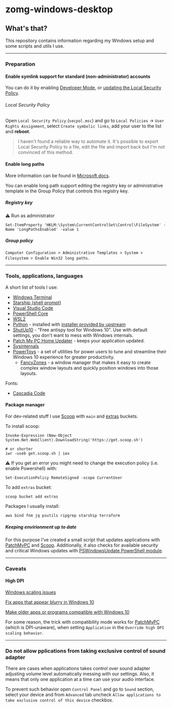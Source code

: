 # zomg-windows-desktop

## What's that?

This repository contains information regarding my Windows setup and some scripts and utils I use.

---

### Preparation

#### Enable symlink support for standard (non-administrator) accounts

You can do it by enabling [Developer Mode](https://docs.microsoft.com/en-us/windows/apps/get-started/enable-your-device-for-development), or [updating the Local Security Policy](#local-security-policy).

###### Local Security Policy

Open `Local Security Policy` (`secpol.msc`) and go to `Local Policies` -> `User Rights Assignment`, select `Create symbolic links`, add your user to the list and **reboot**.

> I haven't found a reliable way to automate it.
> It's possible to export Local Security Policy to a file, edit the file and import back but I'm not convinced of this method.

#### Enable long paths

More information can be found in [Microsoft docs](https://docs.microsoft.com/en-us/windows/win32/fileio/maximum-file-path-limitation#enable-long-paths-in-windows-10-version-1607-and-later).

You can enable long path support editing the registry key or administrative template in the Group Policy that controls this registry key.

##### Registry key

⚠️ Run as administrator

`Set-ItemProperty 'HKLM:\System\CurrentControlSet\Control\FileSystem' -Name 'LongPathsEnabled' -value 1`

##### Group policy

`Computer Configuration > Administrative Templates > System > Filesystem > Enable Win32 long paths`.

---

### Tools, applications, languages

A short list of tools I use:

* [Windows Terminal](https://aka.ms/terminal)
* [Starship (shell prompt)](https://starship.rs)
* [Visual Studio Code](https://code.visualstudio.com)
* [PowerShell Core](https://github.com/PowerShell/PowerShell)
* [WSL2](https://docs.microsoft.com/en-us/windows/wsl/install-win10)
* [Python](https://www.python.org) - installed with [installer provided by upstream](https://www.python.org/downloads/release/python3)
* [ShutUp10](https://www.oo-software.com/en/shutup10) - "Free antispy tool for Windows 10". Use with default settings, you don't want to mess with Windows internals.
* [Patch My PC Home Updater](https://patchmypc.com/home-updater) - keeps your application updated.
* [Sysinternals](https://docs.microsoft.com/en-us/sysinternals/)
* [PowerToys](https://docs.microsoft.com/en-us/windows/powertoys/) - a set of utilities for power users to tune and streamline their Windows 10 experience for greater productivity.
  - [FancyZones](https://docs.microsoft.com/en-us/windows/powertoys/fancyzones) - a window manager that makes it easy to create complex window layouts and quickly position windows into those layouts.

Fonts:

- [Cascadia Code](https://github.com/microsoft/cascadia-code)

#### Package manager

For dev-related stuff I use [Scoop](https://scoop.sh) with `main` and [extras](https://github.com/lukesampson/scoop-extras) buckets.

To install scoop:

```
Invoke-Expression (New-Object System.Net.WebClient).DownloadString('https://get.scoop.sh')

# or shorter
iwr -useb get.scoop.sh | iex
```

⚠️ If you get an error you might need to change the execution policy (i.e. enable Powershell) with:

```
Set-ExecutionPolicy RemoteSigned -scope CurrentUser
```

To add `extras` bucket:

```
scoop bucket add extras
```

Packages I usually install:

```
aws bind fnm jq psutils ripgrep starship terraform
```

##### Keeping envirionment up to date

For this purpose I've created a small script that updates applications with [PatchMyPC](https://patchmypc.com) and [Scoop](https://scoop.sh).
Additionally, it also checks for available security and critical Windows updates with [PSWindowsUpdate PowerShell module](https://www.powershellgallery.com/packages/PSWindowsUpdate/2.2.0.2).

---

### Caveats

#### High DPI

[Windows scaling issues](https://support.microsoft.com/en-us/topic/windows-scaling-issues-for-high-dpi-devices-508483cd-7c59-0d08-12b0-960b99aa347d)

[Fix apps that appear blurry in Windows 10](https://support.microsoft.com/en-us/windows/fix-apps-that-appear-blurry-in-windows-10-e9fe34ab-e7e7-bc6f-6695-cb169b51de0f)

[Make older apps or programs compatible with Windows 10](https://support.microsoft.com/en-us/windows/make-older-apps-or-programs-compatible-with-windows-10-783d6dd7-b439-bdb0-0490-54eea0f45938)

For some reason, the trick with compatibility mode works for [PatchMyPC](https://patchmypc.com/home-updater) (which is DPI-unaware), when setting `Application` in the `Override high DPI scaling behavior`.

---

### Do not allow pplications from taking exclusive control of sound adapter

There are cases when applications takes control over sound adapter adjusting volume level automatically messing with our settings. Also, it means that only one application at a time can use your audio interface.

To prevent such behavior open `Control Panel` and go to `Sound` section, select your device and from `Advanced` tab uncheck `Allow applications to take exclusive control of this device` checkbox.
